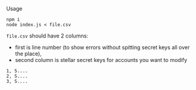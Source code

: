 Usage

```
npm i
node index.js < file.csv
```

`file.csv` should have 2 columns:
- first is line number (to show errors without spitting secret keys all over the place), 
- second column is stellar secret keys for accounts you want to modify

```csv
1, S....
2, S....
3, S....
```
